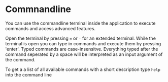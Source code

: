 # Commnandline

You can use the commandline terminal inside the application to execute commands and access advanced features.

Open the terminal by pressing `=` or `-` for an extended terminal. While the terminal is open you can type in commands and execute them by pressing 'enter'. Typed commands are case-insensitve. Everything typed after the command seperated by a space will be interpreted as an input argument of the command.

To get a a list of all available commands with a short description type `help` into the command line